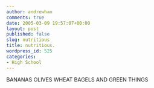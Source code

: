 ```yaml
---
author: andrewhao
comments: true
date: 2005-03-09 19:57:07+00:00
layout: post
published: false
slug: nutritious
title: nutritious.
wordpress_id: 525
categories:
- High School
---
```


BANANAS OLIVES WHEAT BAGELS AND GREEN THINGS
